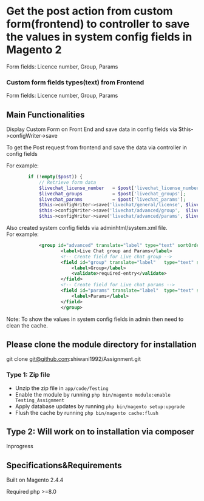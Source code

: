
# Get the post action from custom form(frontend) to controller to save the values in system config fields in Magento 2

Form fields: Licence number, Group, Params

### Custom form fields types(text) from Frontend

Form fields: Licence number, Group, Params

## Main Functionalities
Display Custom Form on Front End and save data in config fields via $this->configWriter->save 

To get the Post request from frontend and save the data via controller in config fields

For example:
```php	$post = (array) $this->getRequest()->getPost(); //get post request for form data
		if (!empty($post)) {
            // Retrieve form data
            $livechat_license_number   = $post['livechat_license_number'];
            $livechat_groups           = $post['livechat_groups'];
            $livechat_params           = $post['livechat_params'];
			$this->configWriter->save('livechat/general/license', $livechat_license_number);
			$this->configWriter->save('livechat/advanced/group',  $livechat_groups);
			$this->configWriter->save('livechat/advanced/params', $livechat_params);
```			


Also created system config fields via adminhtml/system.xml file.   
For example:

```xml
			<group id="advanced" translate="label" type="text" sortOrder="1" showInDefault="1" showInWebsite="1" showInStore="1">
					<label>Live Chat group and Params</label>
					<!-- Create field for Live chat group -->
					<field id="group" translate="label"   type="text" sortOrder="2" showInDefault="1" showInWebsite="1" showInStore="1">
						<label>Group</label>
						<validate>required-entry</validate>
					</field>
					<!-- Create field for Live chat params -->
					<field id="params" translate="label"  type="text" sortOrder="3" showInDefault="1" showInWebsite="1" showInStore="1">
						<label>Params</label>
					</field>
					</group>
```
Note: To show the values in system config fields in admin then need to clean the cache.

## Please clone the module directory for installation 

git clone git@github.com:shiwani1992/Assignment.git

### Type 1: Zip file
- Unzip the zip file in `app/code/Testing`
- Enable the module by running `php bin/magento module:enable Testing_Assignment`
- Apply database updates by running `php bin/magento setup:upgrade`
- Flush the cache by running `php bin/magento cache:flush`
 
 
## Type 2: Will work on to installation via composer

Inprogress 

## Specifications&Requirements

Built on Magento 2.4.4

Required php >=8.0
